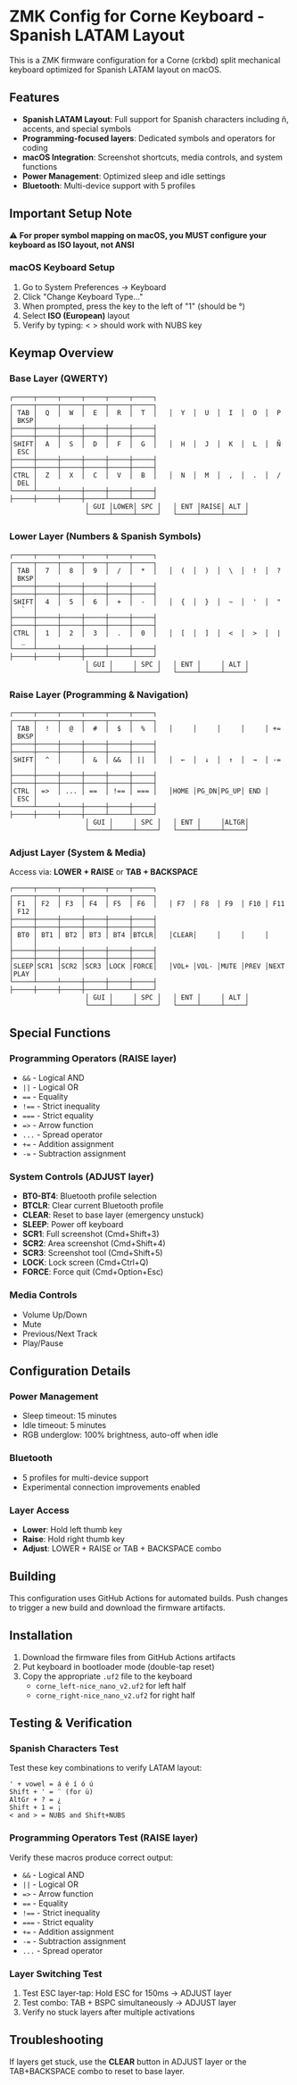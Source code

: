 # ZMK Config for Corne Keyboard - Spanish LATAM Layout

This is a ZMK firmware configuration for a Corne (crkbd) split mechanical keyboard optimized for Spanish LATAM layout on macOS.

## Features

- **Spanish LATAM Layout**: Full support for Spanish characters including ñ, accents, and special symbols
- **Programming-focused layers**: Dedicated symbols and operators for coding
- **macOS Integration**: Screenshot shortcuts, media controls, and system functions
- **Power Management**: Optimized sleep and idle settings
- **Bluetooth**: Multi-device support with 5 profiles

## Important Setup Note

⚠️ **For proper symbol mapping on macOS, you MUST configure your keyboard as ISO layout, not ANSI**

### macOS Keyboard Setup
1. Go to System Preferences → Keyboard
2. Click "Change Keyboard Type..."
3. When prompted, press the key to the left of "1" (should be °)
4. Select **ISO (European)** layout
5. Verify by typing: < > should work with NUBS key

## Keymap Overview

### Base Layer (QWERTY)
```
┌─────┬─────┬─────┬─────┬─────┬─────┐   ┌─────┬─────┬─────┬─────┬─────┬─────┐
│ TAB │  Q  │  W  │  E  │  R  │  T  │   │  Y  │  U  │  I  │  O  │  P  │ BKSP│
├─────┼─────┼─────┼─────┼─────┼─────┤   ├─────┼─────┼─────┼─────┼─────┼─────┤
│SHIFT│  A  │  S  │  D  │  F  │  G  │   │  H  │  J  │  K  │  L  │  Ñ  │ ESC │
├─────┼─────┼─────┼─────┼─────┼─────┤   ├─────┼─────┼─────┼─────┼─────┼─────┤
│CTRL │  Z  │  X  │  C  │  V  │  B  │   │  N  │  M  │  ,  │  .  │  /  │ DEL │
└─────┴─────┴─────┼─────┼─────┼─────┤   ├─────┼─────┼─────┼─────┴─────┴─────┘
                   │ GUI │LOWER│ SPC │   │ ENT │RAISE│ ALT │
                   └─────┴─────┴─────┘   └─────┴─────┴─────┘
```

### Lower Layer (Numbers & Spanish Symbols)
```
┌─────┬─────┬─────┬─────┬─────┬─────┐   ┌─────┬─────┬─────┬─────┬─────┬─────┐
│ TAB │  7  │  8  │  9  │  /  │  *  │   │  (  │  )  │  \  │  !  │  ?  │ BKSP│
├─────┼─────┼─────┼─────┼─────┼─────┤   ├─────┼─────┼─────┼─────┼─────┼─────┤
│SHIFT│  4  │  5  │  6  │  +  │  -  │   │  {  │  }  │  ~  │  '  │  "  │  `  │
├─────┼─────┼─────┼─────┼─────┼─────┤   ├─────┼─────┼─────┼─────┼─────┼─────┤
│CTRL │  1  │  2  │  3  │  .  │  0  │   │  [  │  ]  │  <  │  >  │  |  │  _  │
└─────┴─────┴─────┼─────┼─────┼─────┤   ├─────┼─────┼─────┼─────┴─────┴─────┘
                   │ GUI │     │ SPC │   │ ENT │     │ ALT │
                   └─────┴─────┴─────┘   └─────┴─────┴─────┘
```

### Raise Layer (Programming & Navigation)
```
┌─────┬─────┬─────┬─────┬─────┬─────┐   ┌─────┬─────┬─────┬─────┬─────┬─────┐
│ TAB │  !  │  @  │  #  │  $  │  %  │   │     │     │     │     │ +=  │ BKSP│
├─────┼─────┼─────┼─────┼─────┼─────┤   ├─────┼─────┼─────┼─────┼─────┼─────┤
│SHIFT│  ^  │     │  &  │ &&  │ ||  │   │  ←  │  ↓  │  ↑  │  →  │ -=  │     │
├─────┼─────┼─────┼─────┼─────┼─────┤   ├─────┼─────┼─────┼─────┼─────┼─────┤
│CTRL │ =>  │ ... │ ==  │ !== │ === │   │HOME │PG_DN│PG_UP│ END │     │ ESC │
└─────┴─────┴─────┼─────┼─────┼─────┤   ├─────┼─────┼─────┼─────┴─────┴─────┘
                   │ GUI │     │ SPC │   │ ENT │     │ALTGR│
                   └─────┴─────┴─────┘   └─────┴─────┴─────┘
```

### Adjust Layer (System & Media)
Access via: **LOWER + RAISE** or **TAB + BACKSPACE**
```
┌─────┬─────┬─────┬─────┬─────┬─────┐   ┌─────┬─────┬─────┬─────┬─────┬─────┐
│ F1  │ F2  │ F3  │ F4  │ F5  │ F6  │   │ F7  │ F8  │ F9  │ F10 │ F11 │ F12 │
├─────┼─────┼─────┼─────┼─────┼─────┤   ├─────┼─────┼─────┼─────┼─────┼─────┤
│ BT0 │ BT1 │ BT2 │ BT3 │ BT4 │BTCLR│   │CLEAR│     │     │     │     │     │
├─────┼─────┼─────┼─────┼─────┼─────┤   ├─────┼─────┼─────┼─────┼─────┼─────┤
│SLEEP│SCR1 │SCR2 │SCR3 │LOCK │FORCE│   │VOL+ │VOL- │MUTE │PREV │NEXT │PLAY │
└─────┴─────┴─────┼─────┼─────┼─────┤   ├─────┼─────┼─────┼─────┴─────┴─────┘
                   │ GUI │     │ SPC │   │ ENT │     │ ALT │
                   └─────┴─────┴─────┘   └─────┴─────┴─────┘
```

## Special Functions

### Programming Operators (RAISE layer)
- `&&` - Logical AND
- `||` - Logical OR  
- `==` - Equality
- `!==` - Strict inequality
- `===` - Strict equality
- `=>` - Arrow function
- `...` - Spread operator
- `+=` - Addition assignment
- `-=` - Subtraction assignment

### System Controls (ADJUST layer)
- **BT0-BT4**: Bluetooth profile selection
- **BTCLR**: Clear current Bluetooth profile
- **CLEAR**: Reset to base layer (emergency unstuck)
- **SLEEP**: Power off keyboard
- **SCR1**: Full screenshot (Cmd+Shift+3)
- **SCR2**: Area screenshot (Cmd+Shift+4) 
- **SCR3**: Screenshot tool (Cmd+Shift+5)
- **LOCK**: Lock screen (Cmd+Ctrl+Q)
- **FORCE**: Force quit (Cmd+Option+Esc)

### Media Controls
- Volume Up/Down
- Mute
- Previous/Next Track
- Play/Pause

## Configuration Details

### Power Management
- Sleep timeout: 15 minutes
- Idle timeout: 5 minutes
- RGB underglow: 100% brightness, auto-off when idle

### Bluetooth
- 5 profiles for multi-device support
- Experimental connection improvements enabled

### Layer Access
- **Lower**: Hold left thumb key
- **Raise**: Hold right thumb key
- **Adjust**: LOWER + RAISE or TAB + BACKSPACE combo

## Building

This configuration uses GitHub Actions for automated builds. Push changes to trigger a new build and download the firmware artifacts.

## Installation

1. Download the firmware files from GitHub Actions artifacts
2. Put keyboard in bootloader mode (double-tap reset)
3. Copy the appropriate `.uf2` file to the keyboard
   - `corne_left-nice_nano_v2.uf2` for left half
   - `corne_right-nice_nano_v2.uf2` for right half

## Testing & Verification

### Spanish Characters Test
Test these key combinations to verify LATAM layout:
```
' + vowel = á é í ó ú
Shift + ' = ¨ (for ü)
AltGr + ? = ¿
Shift + 1 = ¡
< and > = NUBS and Shift+NUBS
```

### Programming Operators Test (RAISE layer)
Verify these macros produce correct output:
- `&&` - Logical AND
- `||` - Logical OR
- `=>` - Arrow function
- `==` - Equality
- `!==` - Strict inequality
- `===` - Strict equality
- `+=` - Addition assignment
- `-=` - Subtraction assignment
- `...` - Spread operator

### Layer Switching Test
1. Test ESC layer-tap: Hold ESC for 150ms → ADJUST layer
2. Test combo: TAB + BSPC simultaneously → ADJUST layer
3. Verify no stuck layers after multiple activations

## Troubleshooting

If layers get stuck, use the **CLEAR** button in ADJUST layer or the TAB+BACKSPACE combo to reset to base layer.